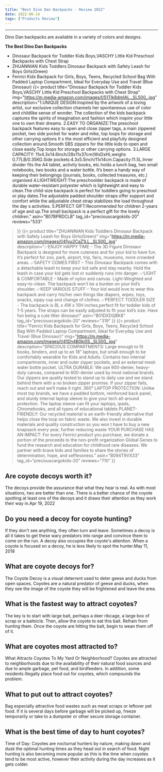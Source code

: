 ```yaml
---
title: "Best Dino Dan Backpacks - Review 2022"
date: 2022-06-14
tags: ["Products Review"]
---
```


---


Dino Dan backpacks are available in a variety of colors and designs.

**The Best Dino Dan Backpacks**
* Dinosaur Backpack for Toddler Kids Boys,VASCHY Little Kid Preschool Backpacks with Chest Strap
* ZHUANNIAN Kids Toddlers Dinosaur Backpack with Safety Leash for Boys Girls(Green)
* Fenrici Kids Backpack for Girls, Boys, Teens, Recycled School Bag With Padded Laptop Compartment, Ideal for Everyday Use and Travel (Blue Dinosaur)
{{< product 
title="Dinosaur Backpack for Toddler Kids Boys,VASCHY Little Kid Preschool Backpacks with Chest Strap"
img="https://m.media-amazon.com/images/I/51Tlk8dmIAL._SL500_.jpg"
description="1.UNIQUE DESIGN:Inspired by the artwork of a loving artist, our exclusive collection channels her spontaneous use of color and childlike sense of wonder. The collection of the kids backpack captures the spirits of imagination and fashion which inspire your little one to own their dreams. 2.EASY TO ORGANIZE:The preschool backpack features easy to open and close zipper tags, a main zippered pocket, two side pocket for water and mike, top loops for storage and other carrying options It s the most efficient and playfully designed collection around.Smooth SBS zippers for the little kids to open and close easily.Top loops for storage or other carrying options. 3.LARGE CAPACITY: 11x4.3x14.6inch/28x11x37cm(WxDxH),weighs 0.77LB/0.35KG.Side pockets:4.3x5.5inch/11x14cm.Capacity:11.5L.Inner divider fits the A4 tablet, activity books, etc.holds a lunch bag, two small notebooks, two books and a water bottle. It’s been a handy way of keeping their belongings (journals, books, collected treasures, etc.) organised 4.LIGHTWEIGHT:The preschoolder backpack is made of durable water-resistant polyester which is lightweight and easy to clean.The child-size backpack is perfect for toddlers going to preschool or play dates.The adjustable padded shoulder straps offer support and comfort while the adjustable chest strap stabilizes the load throughout the day s activities. 5.PERFECT GIFT:Recommended for children 2-years of age and up.The small backpack is a perfect gift for the lovely children."
asin="B07BPRDCLB"
tag_id="preciouscargokids-20"
reviews="533"
>}} 
{{< product 
title="ZHUANNIAN Kids Toddlers Dinosaur Backpack with Safety Leash for Boys Girls(Green)"
img="https://m.media-amazon.com/images/I/41yu2CaZ1LL._SL500_.jpg"
description="✅ENJOY HAPPY TIME - The 3D Figure Dinosaur Backpack is designed for more cuteness and for your kid to have fun. It’s perfect for zoo, park, airport, trip, fairs, museums, more crowded areas. ✅SAFETY COMES FIRST – This Dinosaur Backpack comes with a detachable leash to keep your kid safe and stay nearby. Hold the leash in case your kid gets lost or suddenly runs into danger. ✅LIGHT & COMFORTABLE – Made of nylon and canvas. Light-Weighted and easy-to-clean. The backpack won’t be a burden on your kid’s shoulder. ✅KEEP VARIOUS STUFF – Your kid would love to wear this backpack and carry his/her own things like diapers, wipes, toys, snacks, sippy cup and change of clothes. ✅PERFECT TODDLER SIZE - The backpack is 8L x 4W x 10H inches,perfect fit for toddler kids of 1-5 years. The straps can be easily adjusted to fit your kid’s size. Have fun being a cute litter dinosaur!"
asin="B01DXDQBK8"
tag_id="preciouscargokids-20"
reviews="319"
>}} 
{{< product 
title="Fenrici Kids Backpack for Girls, Boys, Teens, Recycled School Bag With Padded Laptop Compartment, Ideal for Everyday Use and Travel (Blue Dinosaur)"
img="https://m.media-amazon.com/images/I/41Dn4B0ki0S._SL500_.jpg"
description="SPACIOUS COMPARTMENTS: Large enough to fit books, binders, and up to an 18” laptops, but small enough to be comfortably wearable for Kids and Adults. Contains two internal compartments, inner and outer zipper pockets, and an external mesh water bottle pocket. ULTRA DURABLE: We use 900-denier, heavy-duty canvas, compared to 600-denier used by most national brands. Our zippers are quality tested to stand up to daily use and we stand behind them with a no broken zipper promise. If your zipper fails, reach out and we’ll make it right. 360° LAPTOP PROTECTION: Unlike most top brands, we have a padded bottom, reinforced back panel, and sturdy internal laptop sleeve to give your tech all-around protection. The laptop sleeve can fit your laptops, ipads, Chromebooks, and all types of educational tablets PLANET-FRIENDLY: Our recycled material is an earth-friendly alternative that helps close the loop on fabric waste. We also invest in durable materials and quality construction so you won t have to buy a new knapsack every year, further reducing waste YOUR PURCHASE HAS AN IMPACT: For every Fenrici product you purchase, we donate a portion of the proceeds to the non-profit organization Global Genes to fund the research and education for childhood rare diseases. We partner with brave kids and families to share the stories of determination, hope, and selflessness."
asin="B094T9VX33"
tag_id="preciouscargokids-20"
reviews="710"
>}} 
## Are coyote decoys worth it?
The decoys provide the assurance that what they hear is real. As with most situations, two are better than one. There is a better chance of the coyote spotting at least one of the decoys and it draws their attention as they work their way in.Apr 19, 2022

## Do you need a decoy for coyote hunting?
If they don't see anything, they often turn and leave. Sometimes a decoy is all it takes to get these wary predators into range and convince them to come on the run. A decoy also occupies the coyote's attention. When a coyote is focused on a decoy, he is less likely to spot the hunter.May 11, 2018

## What are coyote decoys for?
The Coyote Decoy is a visual deterrent used to deter geese and ducks from open spaces. Coyotes are a natural predator of geese and ducks, when they see the image of the coyote they will be frightened and leave the area.

## What is the fastest way to attract coyotes?
The key is to start with large bait, perhaps a deer ribcage, a large box of scrap or a baitsicle. Then, allow the coyote to eat this bait. Refrain from hunting them. Once the coyote are hitting the bait, begin to wean them off of it.

## What are coyotes most attracted to?
What Attracts Coyotes To My Yard Or Neighborhood? Coyotes are attracted to neighborhoods due to the availability of their natural food sources and due to ample garbage, pet food, and birdfeeders. In addition, some residents illegally place food out for coyotes, which compounds the problem.

## What to put out to attract coyotes?
Bag especially attractive food wastes such as meat scraps or leftover pet food. If it is several days before garbage will be picked up, freeze temporarily or take to a dumpster or other secure storage container.

## What is the best time of day to hunt coyotes?
Time of Day: Coyotes are nocturnal hunters by nature, making dawn and dusk the optimal hunting times as they head out in search of food. Night hunting is also becoming more popular as this is the time when coyotes tend to be most active, however their activity during the day increases as it gets colder.

